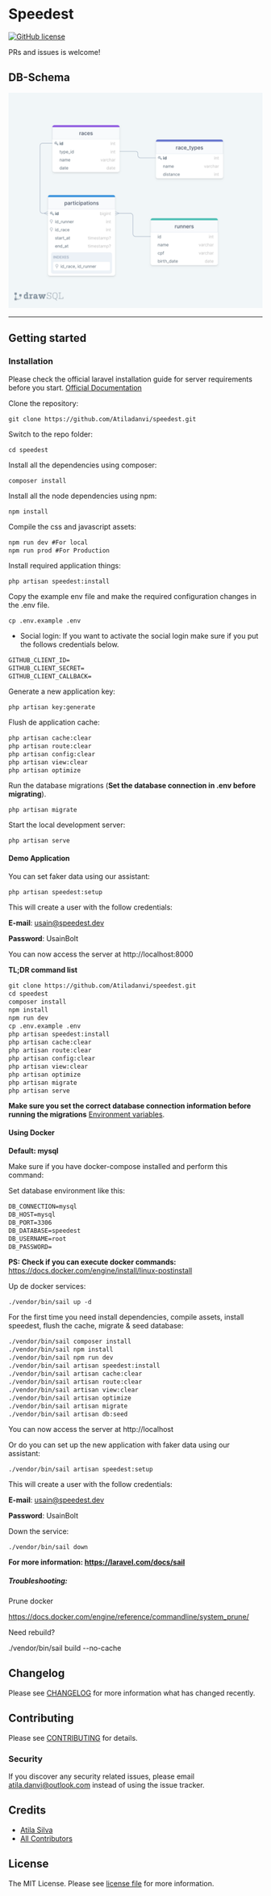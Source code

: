 # Speedest

[![GitHub license](https://img.shields.io/github/license/gothinkster/laravel-realworld-example-app.svg)](https://raw.githubusercontent.com/gothinkster/laravel-realworld-example-app/master/LICENSE)

PRs and issues is welcome!

## DB-Schema

![DB-Schemag](db-schema.png)

----------

## Getting started

### Installation

Please check the official laravel installation guide for server requirements before you start. [Official Documentation](https://laravel.com/docs/5.8/installation#installation)

Clone the repository:

    git clone https://github.com/Atiladanvi/speedest.git

Switch to the repo folder:

    cd speedest

Install all the dependencies using composer:

    composer install

Install all the node dependencies using npm:

    npm install

Compile the css and javascript assets:

    npm run dev #For local
    npm run prod #For Production

Install required application things:

    php artisan speedest:install

Copy the example env file and make the required configuration changes in the .env file.

    cp .env.example .env

* Social login:
 If you want to activate the social login make sure if you put the follows credentials below.

```.env
GITHUB_CLIENT_ID=
GITHUB_CLIENT_SECRET=
GITHUB_CLIENT_CALLBACK=
```

Generate a new application key:

    php artisan key:generate
    
Flush de application cache:

    php artisan cache:clear
    php artisan route:clear
    php artisan config:clear
    php artisan view:clear
    php artisan optimize

Run the database migrations (**Set the database connection in .env before migrating**).

    php artisan migrate

Start the local development server:

    php artisan serve

#### Demo Application

You can set faker data using our assistant:

    php artisan speedest:setup

This will create a user with the follow credentials:

**E-mail**: usain@speedest.dev

**Password**: UsainBolt

You can now access the server at http://localhost:8000

**TL;DR command list**

    git clone https://github.com/Atiladanvi/speedest.git
    cd speedest
    composer install
    npm install
    npm run dev
    cp .env.example .env
    php artisan speedest:install
    php artisan cache:clear
    php artisan route:clear
    php artisan config:clear
    php artisan view:clear
    php artisan optimize
    php artisan migrate
    php artisan serve
    
**Make sure you set the correct database connection information before running the migrations** [Environment variables](#environment-variables).

#### Using Docker

**Default: mysql**

Make sure if you have docker-compose installed and perform this command:

Set database environment like this:
```.env
DB_CONNECTION=mysql
DB_HOST=mysql
DB_PORT=3306
DB_DATABASE=speedest
DB_USERNAME=root
DB_PASSWORD=
```
    
**PS: Check if you can execute docker commands:**  https://docs.docker.com/engine/install/linux-postinstall

Up de docker services:

    ./vendor/bin/sail up -d

For the first time you need install dependencies, compile assets, install speedest, flush the cache, migrate & seed database:

    ./vendor/bin/sail composer install
    ./vendor/bin/sail npm install
    ./vendor/bin/sail npm run dev
    ./vendor/bin/sail artisan speedest:install
    ./vendor/bin/sail artisan cache:clear
    ./vendor/bin/sail artisan route:clear
    ./vendor/bin/sail artisan view:clear
    ./vendor/bin/sail artisan optimize
    ./vendor/bin/sail artisan migrate
    ./vendor/bin/sail artisan db:seed

You can now access the server at http://localhost

Or do you can set up the new application with faker data using our assistant:
    
    ./vendor/bin/sail artisan speedest:setup

This will create a user with the follow credentials:

**E-mail**: usain@speedest.dev

**Password**: UsainBolt

Down the service:

    ./vendor/bin/sail down

**For more information: https://laravel.com/docs/sail**

##### Troubleshooting:

Prune docker

https://docs.docker.com/engine/reference/commandline/system_prune/

Need rebuild?

./vendor/bin/sail build --no-cache

## Changelog

Please see [CHANGELOG](CHANGELOG.md) for more information what has changed recently.

## Contributing

Please see [CONTRIBUTING](CONTRIBUTING.md) for details.

### Security

If you discover any security related issues, please email atila.danvi@outlook.com instead of using the issue tracker.

## Credits

- [Atila Silva](https://github.com/Atiladanvi)
- [All Contributors](../../contributors)

## License

The MIT License. Please see [license file](LICENSE.md) for more information.
